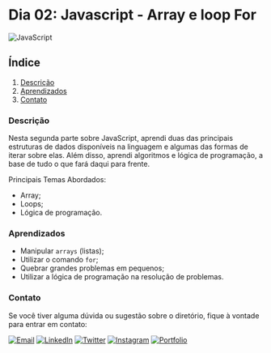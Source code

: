 # Dia 02: Javascript - Array e loop For
![JavaScript](https://img.shields.io/badge/JavaScript-F7DF1E?style=for-the-badge&logo=javascript&logoColor=black)

## Índice

1. [Descrição](#descrição)
2. [Aprendizados](#aprendizados)
3. [Contato](#contato)

### Descrição

Nesta segunda parte sobre JavaScript, aprendi duas das principais estruturas de dados disponíveis na linguagem e algumas das formas de iterar sobre elas. Além disso, aprendi algoritmos e lógica de programação, a base de tudo o que fará daqui para frente.

Principais Temas Abordados:
- Array;
- Loops;
- Lógica de programação.

### Aprendizados

- Manipular `arrays` (listas);
- Utilizar o comando `for`;
- Quebrar grandes problemas em pequenos;
- Utilizar a lógica de programação na resolução de problemas.

### Contato

Se você tiver alguma dúvida ou sugestão sobre o diretório, fique à vontade para entrar em contato:

[![Email](https://img.shields.io/badge/Email-D14836?style=for-the-badge&logo=gmail&logoColor=white)](mailto:righigordev@gmail.com)
[![LinkedIn](https://img.shields.io/badge/LinkedIn-0077B5?style=for-the-badge&logo=linkedin&logoColor=white)](https://www.linkedin.com/in/igor-righi/) [![Twitter](https://img.shields.io/badge/Twitter-1DA1F2?style=for-the-badge&logo=twitter&logoColor=white)](https://twitter.com/righigor) [![Instagram](https://img.shields.io/badge/Instagram-E4405F?style=for-the-badge&logo=instagram&logoColor=white)](https://www.instagram.com/righigor/) [![Portfolio](https://img.shields.io/badge/Portfolio-9cf?style=for-the-badge&logo=appveyor&logoColor=white)](https://righigordev.netlify.app/)
